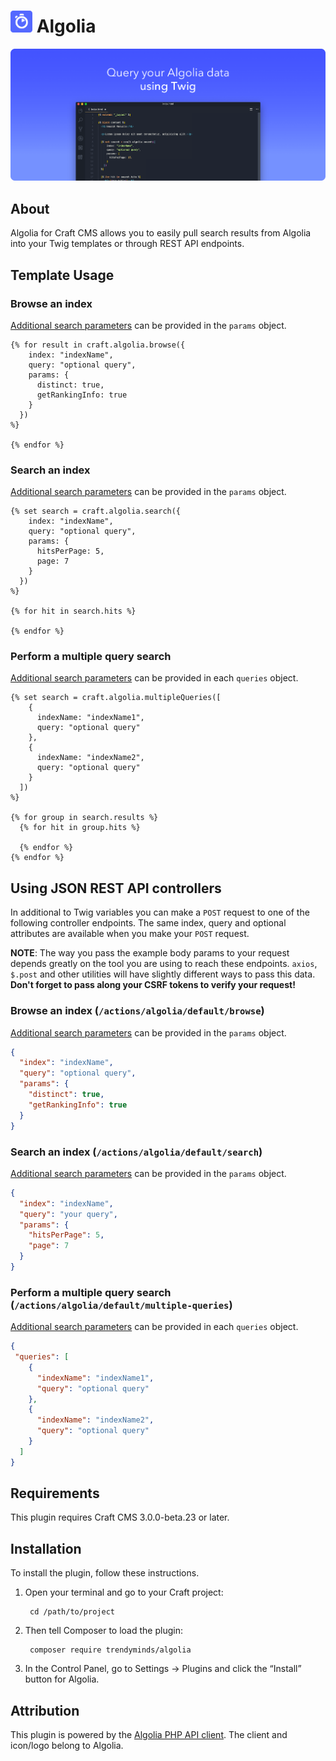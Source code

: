 # <img src="src/icon.svg" width="35" alt="Algolia logo"> Algolia

<img src="resources/promo-banner.png" alt="Query your Algolia data using Twig">

## About

Algolia for Craft CMS allows you to easily pull search results from Algolia into your Twig templates or through REST API endpoints.

## Template Usage

### Browse an index

[Additional search parameters](https://www.algolia.com/doc/api-reference/search-api-parameters/) can be provided in the `params` object.

```twig
{% for result in craft.algolia.browse({
    index: "indexName",
    query: "optional query",
    params: {
      distinct: true,
      getRankingInfo: true
    }
  })
%}

{% endfor %}
```

### Search an index

[Additional search parameters](https://www.algolia.com/doc/api-reference/search-api-parameters/) can be provided in the `params` object.

```twig
{% set search = craft.algolia.search({
    index: "indexName",
    query: "optional query",
    params: {
      hitsPerPage: 5,
      page: 7
    }
  })
%}

{% for hit in search.hits %}

{% endfor %}
```

### Perform a multiple query search

[Additional search parameters](https://www.algolia.com/doc/api-reference/search-api-parameters/) can be provided in each `queries` object.

```twig
{% set search = craft.algolia.multipleQueries([
    {
      indexName: "indexName1",
      query: "optional query"
    },
    {
      indexName: "indexName2",
      query: "optional query"
    }
  ])
%}

{% for group in search.results %}
  {% for hit in group.hits %}

  {% endfor %}
{% endfor %}
```

## Using JSON REST API controllers
In additional to Twig variables you can make a `POST` request to one of the following controller endpoints. The same index, query and optional attributes are available when you make your `POST` request.

**NOTE**: The way you pass the example body params to your request depends greatly on the tool you are using to reach these endpoints. `axios`, `$.post` and other utilities will have slightly different ways to pass this data. **Don't forget to pass along your CSRF tokens to verify your request!**

### Browse an index (`/actions/algolia/default/browse`)

[Additional search parameters](https://www.algolia.com/doc/api-reference/search-api-parameters/) can be provided in the `params` object.

```json
{
  "index": "indexName",
  "query": "optional query",
  "params": {
    "distinct": true,
    "getRankingInfo": true
  }
}
```

### Search an index (`/actions/algolia/default/search`)

[Additional search parameters](https://www.algolia.com/doc/api-reference/search-api-parameters/) can be provided in the `params` object.

```json
{
  "index": "indexName",
  "query": "your query",
  "params": {
    "hitsPerPage": 5,
    "page": 7
  }
}
```

### Perform a multiple query search (`/actions/algolia/default/multiple-queries`)

[Additional search parameters](https://www.algolia.com/doc/api-reference/search-api-parameters/) can be provided in each `queries` object.

```json
{
 "queries": [
    {
      "indexName": "indexName1",
      "query": "optional query"
    },
    {
      "indexName": "indexName2",
      "query": "optional query"
    }
  ]
}
```

## Requirements

This plugin requires Craft CMS 3.0.0-beta.23 or later.

## Installation

To install the plugin, follow these instructions.

1. Open your terminal and go to your Craft project:

        cd /path/to/project

2. Then tell Composer to load the plugin:

        composer require trendyminds/algolia

3. In the Control Panel, go to Settings → Plugins and click the “Install” button for Algolia.

## Attribution
This plugin is powered by the [Algolia PHP API client](https://www.algolia.com/doc/api-client/getting-started/install/php/). The client and icon/logo belong to Algolia.
